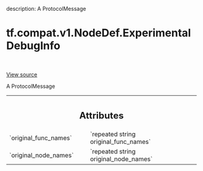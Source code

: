 description: A ProtocolMessage

<div itemscope itemtype="http://developers.google.com/ReferenceObject">
<meta itemprop="name" content="tf.compat.v1.NodeDef.ExperimentalDebugInfo" />
<meta itemprop="path" content="Stable" />
</div>

# tf.compat.v1.NodeDef.ExperimentalDebugInfo

<!-- Insert buttons and diff -->

<table class="tfo-notebook-buttons tfo-api nocontent" align="left">

</table>

<a target="_blank" class="external" href="/code/stable/tensorflow/core/framework/node_def.proto">View source</a>



A ProtocolMessage

<!-- Placeholder for "Used in" -->




<!-- Tabular view -->
 <table class="responsive fixed orange">
<colgroup><col width="214px"><col></colgroup>
<tr><th colspan="2"><h2 class="add-link">Attributes</h2></th></tr>

<tr>
<td>
`original_func_names`<a id="original_func_names"></a>
</td>
<td>
`repeated string original_func_names`
</td>
</tr><tr>
<td>
`original_node_names`<a id="original_node_names"></a>
</td>
<td>
`repeated string original_node_names`
</td>
</tr>
</table>



